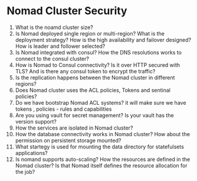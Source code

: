 # Nomad Cluster Security

1. What is the noamd cluster size?
1. Is Nomad deployed single region or multi-region? What is the deployment strategy? How is the high availability and failover designed? How is leader and follower selected?
1. Is Nomad integrated with consul? How the DNS resolutions works to connect to the consul cluster?
1. How is Nomad to Consul connectivity? Is it over HTTP secured with TLS? And is there any consul token to encrypt the traffic?
1. Is the replication happens between the Nomad cluster in different regions?
1. Does Nomad cluster uses the ACL policies, Tokens and sentinal policies?
1. Do we have bootstrap Nomad ACL systems? it will make sure we have tokens , policies - rules and capabilities
1. Are you using vault for secret management? Is your vault has the version support?
1. How the services are isolated in Nomad cluster?
1. How the database connectivity works in Nomad cluster? How about the permission on persistent storage mounted?
1. What startegy is used for mounting the data directory for statefulsets applications?
1. Is nomand supports auto-scaling? How the resources are defined in the Nomad cluster? Is that Nomad itself defines the resource allocation for the job?
